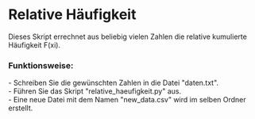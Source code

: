 # Relative Häufigkeit
Dieses Skript errechnet aus beliebig vielen Zahlen die relative kumulierte Häufigkeit F(xi).<br>

<h3>Funktionsweise:</h3>
- Schreiben Sie die gewünschten Zahlen in die Datei "daten.txt".<br>
- Führen Sie das Skript "relative_haeufigkeit.py" aus.<br>
- Eine neue Datei mit dem Namen "new_data.csv" wird im selben Ordner erstellt. 
